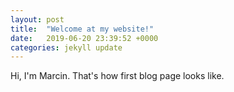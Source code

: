 ```yaml
---
layout: post
title:  "Welcome at my website!"
date:   2019-06-20 23:39:52 +0000
categories: jekyll update
---
```

Hi, I'm Marcin. That's how first blog page looks like.